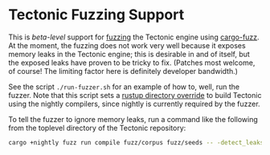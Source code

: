 # Tectonic Fuzzing Support

This is *beta-level* support for [fuzzing] the Tectonic engine using
[cargo-fuzz]. At the moment, the fuzzing does not work very well because it
exposes memory leaks in the Tectonic engine; this is desirable in and of
itself, but the exposed leaks have proven to be tricky to fix. (Patches most
welcome, of course! The limiting factor here is definitely developer
bandwidth.)

See the script `./run-fuzzer.sh` for an example of how to, well, run the
fuzzer. Note that this script sets a [rustup directory override] to build
Tectonic using the nightly compilers, since nightly is currently required by
the fuzzer.

To tell the fuzzer to ignore memory leaks, run a command like the following
from the toplevel directory of the Tectonic repository:

```sh
cargo +nightly fuzz run compile fuzz/corpus fuzz/seeds -- -detect_leaks=0
```

[fuzzing]: https://en.wikipedia.org/wiki/Fuzzing
[cargo-fuzz]: https://github.com/rust-fuzz/cargo-fuzz
[rustup directory override]: https://github.com/rust-lang/rustup.rs#directory-overrides
